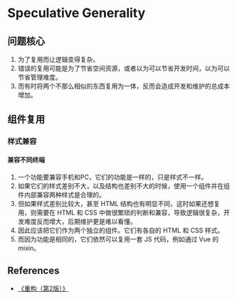 # Speculative Generality


## 问题核心
1. 为了复用而让逻辑变得复杂。
2. 错误的复用可能是为了节省空间资源，或者以为可以节省开发时间，以为可以节省管理难度。
3. 而有时将两个不那么相似的东西复用为一体，反而会造成开发和维护的总成本增加。



## 组件复用
### 样式兼容
#### 兼容不同终端
1. 一个功能要兼容手机和PC，它们的功能是一样的，只是样式不一样。
2. 如果它们的样式差别不大，以及结构也差别不大的时候，使用一个组件并在组件内部兼容两种样式是合理的。
3. 但如果样式差别比较大，甚至 HTML 结构也有明显不同，这时如果还想复用，则需要在 HTML 和 CSS 中做很繁琐的判断和兼容，导致逻辑很复杂，开发难度反而增大，后期维护更是难以看懂。
4. 因此应该把它们作为两个独立的组件。它们有各自的 HTML 和 CSS 样式。
5. 而因为功能是相同的，它们依然可以复用一套 JS 代码，例如通过 Vue 的 mixin。





















































## References
* [《重构（第2版）》](https://book.douban.com/subject/33400354/)
